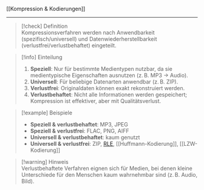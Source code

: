 [[Kompression & Kodierungen]]

---

> [!check] Definition  
> Kompressionsverfahren werden nach Anwendbarkeit (spezifisch/universell) und Datenwiederherstellbarkeit (verlustfrei/verlustbehaftet) eingeteilt.

> [!info] Einteilung
>
> 1. **Speziell**: Nur für bestimmte Medientypen nutzbar, da sie medientypische Eigenschaften ausnutzen (z. B. MP3 → Audio).
> 2. **Universell**: Für beliebige Datenarten anwendbar (z. B. ZIP).
> 3. **Verlustfrei**: Originaldaten können exakt rekonstruiert werden.
> 4. **Verlustbehaftet**: Nicht alle Informationen werden gespeichert; Kompression ist effektiver, aber mit Qualitätsverlust.

> [!example] Beispiele
>
> -   **Speziell & verlustbehaftet**: MP3, JPEG
> -   **Speziell & verlustfrei**: FLAC, PNG, AIFF
> -   **Universell & verlustbehaftet**: kaum genutzt
> -   **Universell & verlustfrei**: ZIP, [RLE](Lauflängenkodierung.md), [[Huffmann-Kodierung]], [[LZW-Kodierung]]

> [!warning] Hinweis  
> Verlustbehaftete Verfahren eignen sich für Medien, bei denen kleine Unterschiede für den Menschen kaum wahrnehmbar sind (z. B. Audio, Bild).
